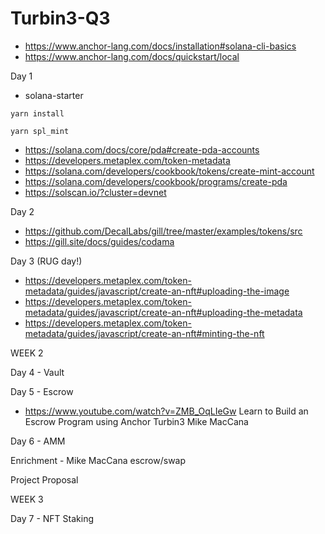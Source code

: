 # Turbin3-Q3

- https://www.anchor-lang.com/docs/installation#solana-cli-basics
- https://www.anchor-lang.com/docs/quickstart/local

Day 1

- solana-starter

```yarn install```

```yarn spl_mint```

- https://solana.com/docs/core/pda#create-pda-accounts
- https://developers.metaplex.com/token-metadata
- https://solana.com/developers/cookbook/tokens/create-mint-account
- https://solana.com/developers/cookbook/programs/create-pda
- https://solscan.io/?cluster=devnet

Day 2
- https://github.com/DecalLabs/gill/tree/master/examples/tokens/src
- https://gill.site/docs/guides/codama

Day 3 (RUG day!)
- https://developers.metaplex.com/token-metadata/guides/javascript/create-an-nft#uploading-the-image
- https://developers.metaplex.com/token-metadata/guides/javascript/create-an-nft#uploading-the-metadata
- https://developers.metaplex.com/token-metadata/guides/javascript/create-an-nft#minting-the-nft

WEEK 2 

Day 4 - Vault

Day 5 - Escrow
- https://www.youtube.com/watch?v=ZMB_OqLIeGw Learn to Build an Escrow Program using Anchor Turbin3 Mike MacCana

Day 6 - AMM

Enrichment - Mike MacCana escrow/swap

Project Proposal

WEEK 3

Day 7 - NFT Staking